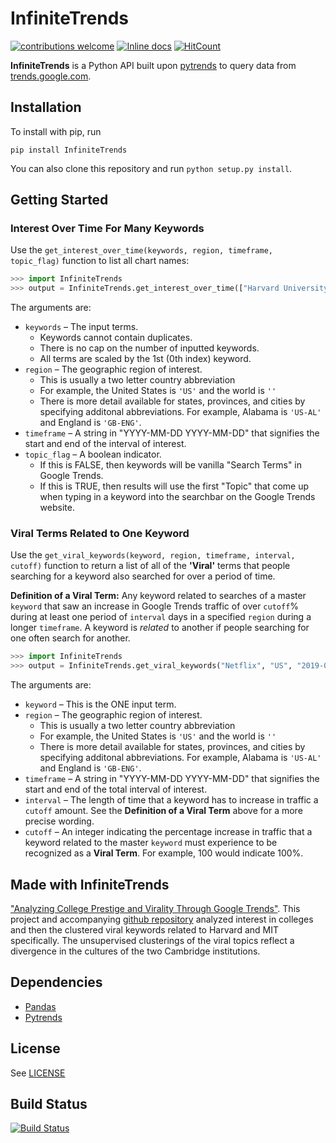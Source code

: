 # InfiniteTrends

 [![contributions welcome](https://img.shields.io/badge/contributions-welcome-brightgreen.svg?style=flat)](https://github.com/dwyl/esta/issues) [![Inline docs](http://inch-ci.org/github/ashernoel/infinitetrends.svg?branch=master)](http://inch-ci.org/github/ashernoel/infinitetrends) [![HitCount](http://hits.dwyl.io/ashernoel/infinitetrends.svg)](http://hits.dwyl.io/ashernoel/infinitetrends)

**InfiniteTrends** is a Python API built upon [pytrends](https://github.com/GeneralMills/pytrends) to query data from [trends.google.com](http://www.trends.google.com).

Installation
------------

To install with pip, run

```
pip install InfiniteTrends
```
You can also clone this repository and run `python setup.py install`.

Getting Started
------------
### Interest Over Time For Many Keywords

Use the `get_interest_over_time(keywords, region, timeframe, topic_flag)` function to list all chart names:

```Python
>>> import InfiniteTrends
>>> output = InfiniteTrends.get_interest_over_time(["Harvard University", "Yale University"], "US", "2019-01-01 2020-01-01", True)
```

The arguments are:

* `keywords` &ndash; The input terms. 
    - Keywords cannot contain duplicates. 
    - There is no cap on the number of inputted keywords. 
    - All terms are scaled by the 1st (0th index) keyword.
* `region` &ndash; The geographic region of interest.   
  - This is usually a two letter country abbreviation
  - For example, the United States is ```'US'``` and the world is ```''```
  - There is more detail available for states, provinces, and cities by specifying additonal abbreviations. For example, Alabama is ```'US-AL'``` and England is ```'GB-ENG'```.
* `timeframe` &ndash; A string in "YYYY-MM-DD YYYY-MM-DD" that signifies the start and end of the interval of interest. 
* `topic_flag` &ndash; A boolean indicator. 
    - If this is FALSE, then keywords will be vanilla "Search Terms" in Google Trends. 
    - If this is TRUE, then results will use the first "Topic" that come up when typing in a keyword into the searchbar on the Google Trends website.


### Viral Terms Related to One Keyword

Use the `get_viral_keywords(keyword, region, timeframe, interval, cutoff)` function to return a list of all of the **'Viral'** terms that people searching for a keyword also searched for over a period of time. 

**Definition of a Viral Term:** Any keyword related to searches of a master `keyword` that saw an increase in Google Trends traffic of over `cutoff`% during at least one period of `interval` days in a specified `region` during a longer `timeframe`. A keyword is *related* to another if people searching for one often search for another. 

```Python
>>> import InfiniteTrends
>>> output = InfiniteTrends.get_viral_keywords("Netflix", "US", "2019-01-01 2020-01-01", 7, 300)
```


The arguments are:

* `keyword` &ndash; This is the ONE input term. 
* `region` &ndash; The geographic region of interest.   
  - This is usually a two letter country abbreviation
  - For example, the United States is ```'US'``` and the world is ```''```
  - There is more detail available for states, provinces, and cities by specifying additonal abbreviations. For example, Alabama is ```'US-AL'``` and England is ```'GB-ENG'```.
* `timeframe` &ndash; A string in "YYYY-MM-DD YYYY-MM-DD" that signifies the start and end of the total interval of interest. 
* `interval` &ndash; The length of time that a keyword has to increase in traffic a `cutoff` amount. See the **Definition of a Viral Term** above for a more precise wording. 
* `cutoff` &ndash; An integer indicating the percentage increase in traffic that a keyword related to the master `keyword` must experience to be recognized as a **Viral Term**. For example, 100 would indicate 100%. 

Made with InfiniteTrends
------------

["Analyzing College Prestige and Virality Through Google Trends"](https://medium.com/harvard-open-data-project/analyzing-college-prestige-and-virality-through-google-trends-218b9ea767e6). This project and accompanying [github repository](https://github.com/ashernoel/Viral-Trends-Clustering) analyzed interest in colleges and then the clustered viral keywords related to Harvard and MIT specifically. The unsupervised clusterings of the viral topics reflect a divergence in the cultures of the two Cambridge institutions.



Dependencies
------------
* [Pandas](https://pandas.pydata.org/)
* [Pytrends](https://github.com/GeneralMills/pytrends) 


License
------------
See [LICENSE](LICENSE)


Build Status
------------

[![Build Status](https://travis-ci.org/firebase/quickstart-js.svg?branch=master)](https://travis-ci.org/firebase/quickstart-js)
